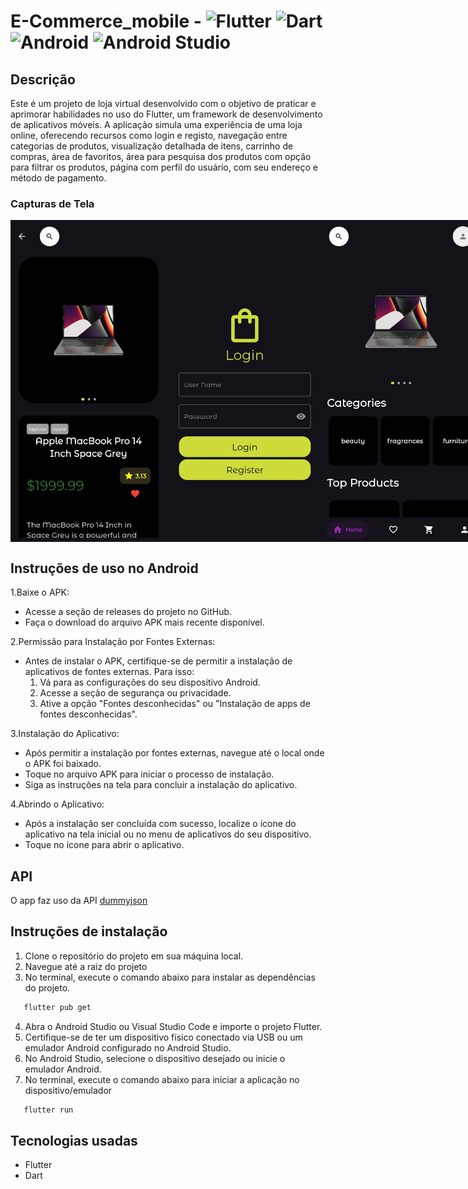 # E-Commerce_mobile - ![Flutter](https://img.shields.io/badge/Flutter-%2302569B.svg?style=for-the-badge&logo=Flutter&logoColor=white) ![Dart](https://img.shields.io/badge/dart-%230175C2.svg?style=for-the-badge&logo=dart&logoColor=white) ![Android](https://img.shields.io/badge/Android-3DDC84?style=for-the-badge&logo=android&logoColor=white) ![Android Studio](https://img.shields.io/badge/android%20studio-346ac1?style=for-the-badge&logo=android%20studio&logoColor=white) 
## Descrição

Este é um projeto de loja virtual desenvolvido com o objetivo de praticar e aprimorar 
habilidades no uso do Flutter, um framework de desenvolvimento de aplicativos móveis. 
A aplicação simula uma experiência de uma loja online, oferecendo recursos como login e registo, navegação entre categorias de produtos, visualização detalhada de itens, carrinho de compras, área de favoritos, área para pesquisa dos produtos com opção para filtrar os produtos, página com perfil do usuário, com seu endereço e método de pagamento.

### Capturas de Tela
<div style="display: flex;">
  <img src="./images_readme/image1.jpg" alt="1" width="250" />
  <img src="./images_readme/image2.jpg" alt="2" width="250" />
  <img src="./images_readme/image3.jpg" alt="3" width="250" />
</div>

## Instruções de uso no Android
1.Baixe o APK:
  - Acesse a seção de releases do projeto no GitHub.
  - Faça o download do arquivo APK mais recente disponível.
    
2.Permissão para Instalação por Fontes Externas:
  - Antes de instalar o APK, certifique-se de permitir a instalação de aplicativos de fontes externas. Para isso:
    1. Vá para as configurações do seu dispositivo Android.
    2. Acesse a seção de segurança ou privacidade.
    3. Ative a opção "Fontes desconhecidas" ou "Instalação de apps de fontes desconhecidas".
    
3.Instalação do Aplicativo:
  - Após permitir a instalação por fontes externas, navegue até o local onde o APK foi baixado.
  - Toque no arquivo APK para iniciar o processo de instalação.
  - Siga as instruções na tela para concluir a instalação do aplicativo.
    
4.Abrindo o Aplicativo:
  - Após a instalação ser concluída com sucesso, localize o ícone do aplicativo na tela inicial ou no menu de aplicativos do seu dispositivo.  
  - Toque no ícone para abrir o aplicativo.

## API
O app faz uso da API [dummyjson](http://dummyjson.com/)

## Instruções de instalação
1. Clone o repositório do projeto em sua máquina local.
2. Navegue até a raiz do projeto
3. No terminal, execute o comando abaixo para instalar as dependências do projeto.
```bash
   flutter pub get
   ```
4. Abra o Android Studio ou Visual Studio Code e importe o projeto Flutter.
5. Certifique-se de ter um dispositivo físico conectado via USB ou um emulador Android configurado no Android Studio.
6. No Android Studio, selecione o dispositivo desejado ou inicie o emulador Android.
7. No terminal, execute o comando abaixo para iniciar a aplicação no dispositivo/emulador
```bash
   flutter run
   ```

## Tecnologias usadas
- Flutter
- Dart

